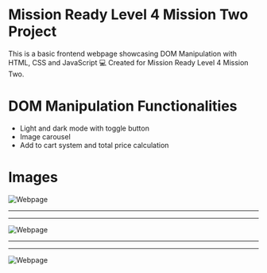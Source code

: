 # Mission Ready Level 4 Mission Two Project

This is a basic frontend webpage showcasing DOM Manipulation with HTML, CSS and JavaScript 💻 Created for Mission Ready Level 4 Mission Two.

# DOM Manipulation Functionalities
- Light and dark mode with toggle button
- Image carousel
- Add to cart system and total price calculation

# Images
![Webpage](https://media.discordapp.net/attachments/822322613816262660/1228567341382504538/image.png?ex=662c837f&is=661a0e7f&hm=5ad74143b40e3c7abf0cda7fd60c74b10422a0a0de3453abe4ae128d7bc24103&=&format=webp&quality=lossless&width=1440&height=645)

___
***

![Webpage](https://media.discordapp.net/attachments/822322613816262660/1228568150262681700/image.png?ex=662c8440&is=661a0f40&hm=55de923e786eb9547619de70af48812c2dde3c21c79e3df2212765fd40a8c0d4&=&format=webp&quality=lossless&width=1348&height=676)

____
***

![Webpage](https://media.discordapp.net/attachments/822322613816262660/1228568222631198893/image.png?ex=662c8451&is=661a0f51&hm=17bc8d9f6fe67d8f9d2ed24aec4e399613e1ed8301e0bb5b3959b6c7b4cb114a&=&format=webp&quality=lossless&width=1440&height=634)

